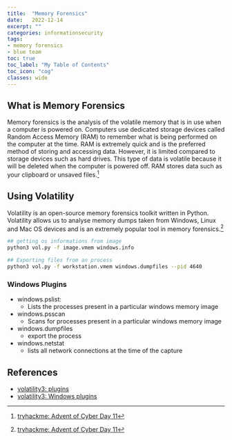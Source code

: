 ```yaml
---
title:  "Memory Forensics"
date:   2022-12-14
excerpt: ""
categories: informationsecurity
tags: 
- memory forensics
- blue team
toc: true
toc_label: "My Table of Contents"
toc_icon: "cog"
classes: wide
---
```

## What is Memory Forensics

Memory forensics is the analysis of the volatile memory that is in use when a computer is powered on. Computers use dedicated storage devices called Random Access Memory (RAM) to remember what is being performed on the computer at the time. RAM is extremely quick and is the preferred method of storing and accessing data. However, it is limited compared to storage devices such as hard drives. This type of data is volatile because it will be deleted when the computer is powered off. RAM stores data such as your clipboard or unsaved files.[^1]

## Using Volatility

Volatility is an open-source memory forensics toolkit written in Python. Volatility allows us to analyse memory dumps taken from Windows, Linux and Mac OS devices and is an extremely popular tool in memory forensics.[^1]

```bash
## getting os informations from image
python3 vol.py -f image.vmem windows.info

## Exporting files from an process
python3 vol.py -f workstation.vmem windows.dumpfiles --pid 4640
```

### Windows Plugins

* windows.pslist:
  * Lists the processes present in a particular windows memory image
* windows.psscan
  * Scans for processes present in a particular windows memory image
* windows.dumpfiles
  * export the process
* windows.netstat
  * lists all network connections at the time of the capture

## References

* [volatility3: plugins](https://volatility3.readthedocs.io/en/latest/volatility3.plugins.html)
* [volatility3: Windows plugins](https://volatility3.readthedocs.io/en/stable/volatility3.plugins.windows.html)

[^1]: [tryhackme: Advent of Cyber Day 11](https://tryhackme.com/room/adventofcyber4)
